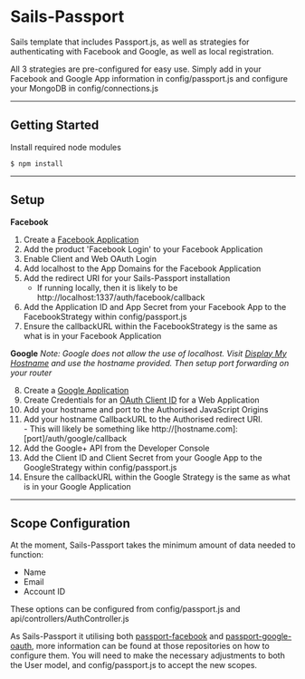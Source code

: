 Sails-Passport
===================

Sails template that includes Passport.js, as well as strategies for authenticating with Facebook and Google, as well as local registration.

All 3 strategies are pre-configured for easy use.  Simply add in your Facebook and Google App information in config/passport.js and configure your MongoDB in config/connections.js

----------


Getting Started
-------------

Install required node modules
```
$ npm install
```


----------


Setup
-------

**Facebook**

 1. Create a [Facebook Application](https://developers.facebook.com/apps/)
 2. Add the product 'Facebook Login' to your Facebook Application
 3. Enable Client and Web OAuth Login
 4.  Add localhost to the App Domains for the Facebook Application
 5. Add the redirect URI for your Sails-Passport installation
	 - If running locally, then it is likely to be http://localhost:1337/auth/facebook/callback
 6. Add the Application ID and App Secret from your Facebook App to the FacebookStrategy within config/passport.js
 7. Ensure the callbackURL within the FacebookStrategy is the same as what is in your Facebook Application
 
 
**Google**
 *Note: Google does not allow the use of localhost.  Visit [Display My Hostname](http://www.displaymyhostname.com/) and use the hostname provided.  Then setup port forwarding on your router*
 
 8. Create a [Google Application](https://console.developers.google.com)
 9. Create Credentials for an [OAuth Client ID](https://console.developers.google.com/apis/credentials/oauthclient) for a Web Application
 10. Add your hostname and port to the Authorised JavaScript Origins
 11. Add your hostname CallbackURL to the Authorised redirect URI.  
	- This will likely be something like http://[hostname.com]:[port]/auth/google/callback
 12. Add the Google+ API from the Developer Console
 13. Add the Client ID and Client Secret from your Google App to the GoogleStrategy within config/passport.js
 14. Ensure the callbackURL within the Google Strategy is the same as what is in your Google Application


----------


Scope Configuration
-------

At the moment, Sails-Passport takes the minimum amount of data needed to function:

 - Name
 - Email
 - Account ID

These options can be configured from config/passport.js and api/controllers/AuthController.js

As Sails-Passport it utilising both [passport-facebook](https://github.com/jaredhanson/passport-facebook) and [passport-google-oauth](https://github.com/jaredhanson/passport-google-oauth), more information can be found at those repositories on how to configure them.
You will need to make the necessary adjustments to both the User model, and config/passport.js to accept the new scopes.
